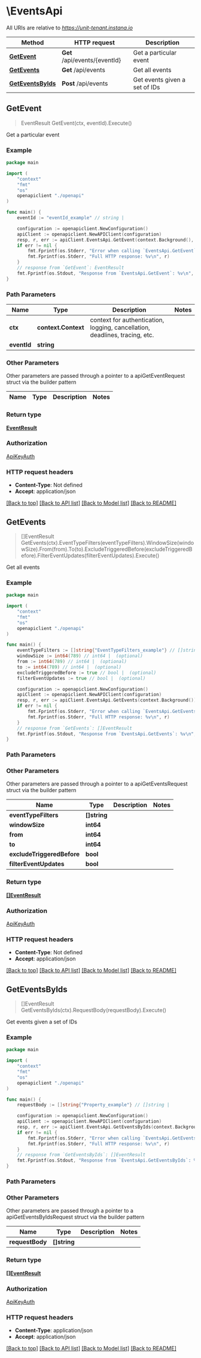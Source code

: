 # \EventsApi

All URIs are relative to *https://unit-tenant.instana.io*

Method | HTTP request | Description
------------- | ------------- | -------------
[**GetEvent**](EventsApi.md#GetEvent) | **Get** /api/events/{eventId} | Get a particular event
[**GetEvents**](EventsApi.md#GetEvents) | **Get** /api/events | Get all events
[**GetEventsByIds**](EventsApi.md#GetEventsByIds) | **Post** /api/events | Get events given a set of IDs



## GetEvent

> EventResult GetEvent(ctx, eventId).Execute()

Get a particular event



### Example

```go
package main

import (
    "context"
    "fmt"
    "os"
    openapiclient "./openapi"
)

func main() {
    eventId := "eventId_example" // string | 

    configuration := openapiclient.NewConfiguration()
    apiClient := openapiclient.NewAPIClient(configuration)
    resp, r, err := apiClient.EventsApi.GetEvent(context.Background(), eventId).Execute()
    if err != nil {
        fmt.Fprintf(os.Stderr, "Error when calling `EventsApi.GetEvent``: %v\n", err)
        fmt.Fprintf(os.Stderr, "Full HTTP response: %v\n", r)
    }
    // response from `GetEvent`: EventResult
    fmt.Fprintf(os.Stdout, "Response from `EventsApi.GetEvent`: %v\n", resp)
}
```

### Path Parameters


Name | Type | Description  | Notes
------------- | ------------- | ------------- | -------------
**ctx** | **context.Context** | context for authentication, logging, cancellation, deadlines, tracing, etc.
**eventId** | **string** |  | 

### Other Parameters

Other parameters are passed through a pointer to a apiGetEventRequest struct via the builder pattern


Name | Type | Description  | Notes
------------- | ------------- | ------------- | -------------


### Return type

[**EventResult**](EventResult.md)

### Authorization

[ApiKeyAuth](../README.md#ApiKeyAuth)

### HTTP request headers

- **Content-Type**: Not defined
- **Accept**: application/json

[[Back to top]](#) [[Back to API list]](../README.md#documentation-for-api-endpoints)
[[Back to Model list]](../README.md#documentation-for-models)
[[Back to README]](../README.md)


## GetEvents

> []EventResult GetEvents(ctx).EventTypeFilters(eventTypeFilters).WindowSize(windowSize).From(from).To(to).ExcludeTriggeredBefore(excludeTriggeredBefore).FilterEventUpdates(filterEventUpdates).Execute()

Get all events



### Example

```go
package main

import (
    "context"
    "fmt"
    "os"
    openapiclient "./openapi"
)

func main() {
    eventTypeFilters := []string{"EventTypeFilters_example"} // []string | 
    windowSize := int64(789) // int64 |  (optional)
    from := int64(789) // int64 |  (optional)
    to := int64(789) // int64 |  (optional)
    excludeTriggeredBefore := true // bool |  (optional)
    filterEventUpdates := true // bool |  (optional)

    configuration := openapiclient.NewConfiguration()
    apiClient := openapiclient.NewAPIClient(configuration)
    resp, r, err := apiClient.EventsApi.GetEvents(context.Background()).EventTypeFilters(eventTypeFilters).WindowSize(windowSize).From(from).To(to).ExcludeTriggeredBefore(excludeTriggeredBefore).FilterEventUpdates(filterEventUpdates).Execute()
    if err != nil {
        fmt.Fprintf(os.Stderr, "Error when calling `EventsApi.GetEvents``: %v\n", err)
        fmt.Fprintf(os.Stderr, "Full HTTP response: %v\n", r)
    }
    // response from `GetEvents`: []EventResult
    fmt.Fprintf(os.Stdout, "Response from `EventsApi.GetEvents`: %v\n", resp)
}
```

### Path Parameters



### Other Parameters

Other parameters are passed through a pointer to a apiGetEventsRequest struct via the builder pattern


Name | Type | Description  | Notes
------------- | ------------- | ------------- | -------------
 **eventTypeFilters** | **[]string** |  | 
 **windowSize** | **int64** |  | 
 **from** | **int64** |  | 
 **to** | **int64** |  | 
 **excludeTriggeredBefore** | **bool** |  | 
 **filterEventUpdates** | **bool** |  | 

### Return type

[**[]EventResult**](EventResult.md)

### Authorization

[ApiKeyAuth](../README.md#ApiKeyAuth)

### HTTP request headers

- **Content-Type**: Not defined
- **Accept**: application/json

[[Back to top]](#) [[Back to API list]](../README.md#documentation-for-api-endpoints)
[[Back to Model list]](../README.md#documentation-for-models)
[[Back to README]](../README.md)


## GetEventsByIds

> []EventResult GetEventsByIds(ctx).RequestBody(requestBody).Execute()

Get events given a set of IDs



### Example

```go
package main

import (
    "context"
    "fmt"
    "os"
    openapiclient "./openapi"
)

func main() {
    requestBody := []string{"Property_example"} // []string | 

    configuration := openapiclient.NewConfiguration()
    apiClient := openapiclient.NewAPIClient(configuration)
    resp, r, err := apiClient.EventsApi.GetEventsByIds(context.Background()).RequestBody(requestBody).Execute()
    if err != nil {
        fmt.Fprintf(os.Stderr, "Error when calling `EventsApi.GetEventsByIds``: %v\n", err)
        fmt.Fprintf(os.Stderr, "Full HTTP response: %v\n", r)
    }
    // response from `GetEventsByIds`: []EventResult
    fmt.Fprintf(os.Stdout, "Response from `EventsApi.GetEventsByIds`: %v\n", resp)
}
```

### Path Parameters



### Other Parameters

Other parameters are passed through a pointer to a apiGetEventsByIdsRequest struct via the builder pattern


Name | Type | Description  | Notes
------------- | ------------- | ------------- | -------------
 **requestBody** | **[]string** |  | 

### Return type

[**[]EventResult**](EventResult.md)

### Authorization

[ApiKeyAuth](../README.md#ApiKeyAuth)

### HTTP request headers

- **Content-Type**: application/json
- **Accept**: application/json

[[Back to top]](#) [[Back to API list]](../README.md#documentation-for-api-endpoints)
[[Back to Model list]](../README.md#documentation-for-models)
[[Back to README]](../README.md)

